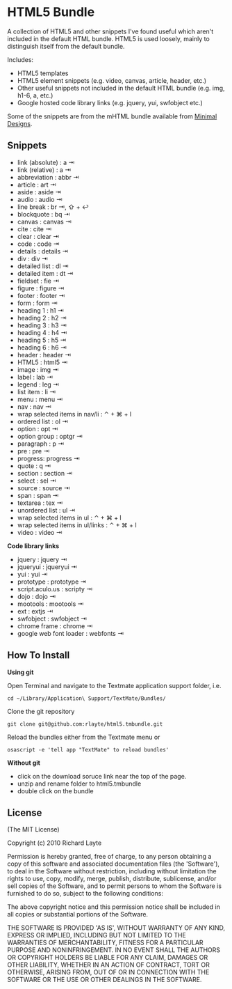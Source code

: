 
# HTML5 Bundle

A collection of HTML5 and other snippets I've found useful which aren't included in the default HTML bundle. HTML5 is used loosely, mainly to distinguish itself from the default bundle.

Includes:

+ HTML5 templates
+ HTML5 element snippets (e.g. video, canvas, article, header, etc.)
+ Other useful snippets not included in the default HTML bundle (e.g. img, h1-6, a, etc.)
+ Google hosted code library links (e.g. jquery, yui, swfobject etc.)

Some of the snippets are from the mHTML bundle available from [Minimal Designs](http://minimaldesign.net/downloads/tools/textmate-html-bundle).

## Snippets

+ link (absolute) : a &#x21E5;
+ link (relative) : a &#x21E5;
+ abbreviation : abbr &#x21E5;
+ article : art &#x21E5;
+ aside : aside &#x21E5;
+ audio : audio &#x21E5;
+ line break : br &#x21E5;, &#x21E7; + &#x21A9;
+ blockquote : bq &#x21E5;
+ canvas : canvas &#x21E5;
+ cite : cite &#x21E5;
+ clear : clear &#x21E5;
+ code : code &#x21E5;
+ details : details &#x21E5;
+ div : div &#x21E5;
+ detailed list : dl &#x21E5;
+ detailed item : dt &#x21E5;
+ fieldset : fie &#x21E5;
+ figure : figure &#x21E5;
+ footer : footer &#x21E5;
+ form : form &#x21E5;
+ heading 1 : h1 &#x21E5;
+ heading 2 : h2 &#x21E5;
+ heading 3 : h3 &#x21E5;
+ heading 4 : h4 &#x21E5;
+ heading 5 : h5 &#x21E5;
+ heading 6 : h6 &#x21E5;
+ header : header &#x21E5;
+ HTML5 : html5 &#x21E5;
+ image : img &#x21E5;
+ label : lab &#x21E5;
+ legend : leg &#x21E5;
+ list item : li &#x21E5;
+ menu : menu &#x21E5;
+ nav : nav &#x21E5;
+ wrap selected items in nav/li : &#x2303; + &#x2318; + l
+ ordered list : ol &#x21E5;
+ option : opt &#x21E5;
+ option group : optgr &#x21E5;
+ paragraph : p &#x21E5;
+ pre : pre &#x21E5;
+ progress: progress &#x21E5;
+ quote : q &#x21E5;
+ section : section &#x21E5;
+ select : sel &#x21E5;
+ source : source &#x21E5;
+ span : span &#x21E5;
+ textarea : tex &#x21E5;
+ unordered list : ul &#x21E5;
+ wrap selected items in ul : &#x2303; + &#x2318; + l
+ wrap selected items in ul/links : &#x2303; + &#x2318; + l
+ video : video &#x21E5;

**Code library links**

+ jquery : jquery &#x21E5;
+ jqueryui : jqueryui &#x21E5;
+ yui : yui &#x21E5;
+ prototype : prototype &#x21E5;
+ script.aculo.us : scripty &#x21E5;
+ dojo : dojo &#x21E5;
+ mootools : mootools &#x21E5;
+ ext : extjs &#x21E5;
+ swfobject : swfobject &#x21E5;
+ chrome frame : chrome &#x21E5;
+ google web font loader : webfonts &#x21E5;

## How To Install

**Using git**

Open Terminal and navigate to the Textmate application support folder, i.e.

`cd ~/Library/Application\ Support/TextMate/Bundles/`

Clone the git repository

`git clone git@github.com:rlayte/html5.tmbundle.git`

Reload the bundles either from the Textmate menu or

`osascript -e 'tell app "TextMate" to reload bundles'`

**Without git**

+ click on the download soruce link near the top of the page.
+ unzip and rename folder to html5.tmbundle
+ double click on the bundle

## License 

(The MIT License)

Copyright (c) 2010 Richard Layte

Permission is hereby granted, free of charge, to any person obtaining
a copy of this software and associated documentation files (the
'Software'), to deal in the Software without restriction, including
without limitation the rights to use, copy, modify, merge, publish,
distribute, sublicense, and/or sell copies of the Software, and to
permit persons to whom the Software is furnished to do so, subject to
the following conditions:

The above copyright notice and this permission notice shall be
included in all copies or substantial portions of the Software.

THE SOFTWARE IS PROVIDED 'AS IS', WITHOUT WARRANTY OF ANY KIND,
EXPRESS OR IMPLIED, INCLUDING BUT NOT LIMITED TO THE WARRANTIES OF
MERCHANTABILITY, FITNESS FOR A PARTICULAR PURPOSE AND NONINFRINGEMENT.
IN NO EVENT SHALL THE AUTHORS OR COPYRIGHT HOLDERS BE LIABLE FOR ANY
CLAIM, DAMAGES OR OTHER LIABILITY, WHETHER IN AN ACTION OF CONTRACT,
TORT OR OTHERWISE, ARISING FROM, OUT OF OR IN CONNECTION WITH THE
SOFTWARE OR THE USE OR OTHER DEALINGS IN THE SOFTWARE.